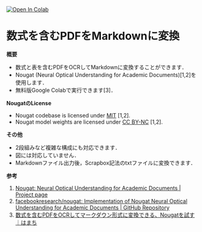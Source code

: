 [![Open In Colab](https://colab.research.google.com/assets/colab-badge.svg)](https://colab.research.google.com/github/tomiokario/MathPDF2MD/blob/main/MathPDF2MD.ipynb)

# 数式を含むPDFをMarkdownに変換
**概要**
- 数式と表を含むPDFをOCRしてMarkdownに変換することができます．
- Nougat (Neural Optical Understanding for Academic Documents)[1,2]を使用します．
- 無料版Google Colabで実行できます[3]．

**NougatのLicense**
- Nougat codebase is licensed under [MIT](https://opensource.org/license/mit/) [1,2].
- Nougat model weights are licensed under [CC BY-NC](https://creativecommons.org/licenses/by-nc/4.0/deed.ja) [1,2].

**その他**
- 2段組みなど複雑な構成にも対応できます．
- 図には対応していません．
- Markdownファイル出力後，Scrapbox記法のtxtファイルに変換できます．

**参考**
1. [Nougat: Neural Optical Understanding for Academic Documents | Project page](https://facebookresearch.github.io/nougat/)
2. [facebookresearch/nougat: Implementation of Nougat Neural Optical Understanding for Academic Documents | GitHub Repository](https://github.com/facebookresearch/nougat)
3. [数式を含むPDFをOCRしてマークダウン形式に変換できる、Nougatを試す｜はまち](https://note.com/hamachi_jp/n/n7f5f35b38768)

